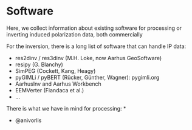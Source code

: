 # Software
Here, we collect information about existing software for processing or inverting induced polarization data, both commercially

For the inversion, there is a long list of software that can handle IP data:
* res2dinv / res3dinv (M.H. Loke, now Aarhus GeoSoftware)
* resipy (G. Blanchy)
* SimPEG (Cockett, Kang, Heagy)
* pyGIMLi / pyBERT (Rücker, Günther, Wagner): pygimli.org
* AarhusInv and Aarhus Workbench
* EEMVerter (Fiandaca et al.)
* ...

There is what we have in mind for processing:
* 
* @anivorlis 


